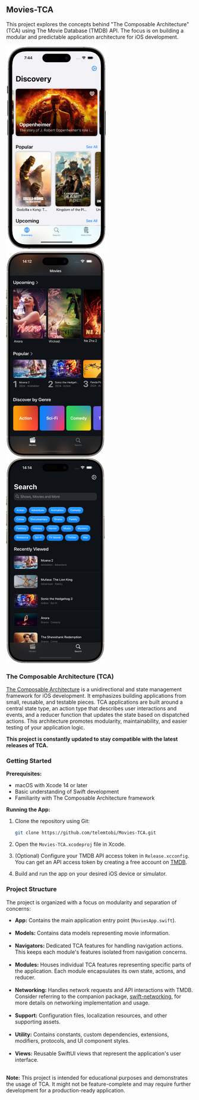 ## Movies-TCA

This project explores the concepts behind "The Composable Architecture" (TCA) using The Movie Database (TMDB) API. The focus is on building a modular and predictable application architecture for iOS development.

<p>
  <img height="550" src="Presentation/Sources/DesignSystem/Resources/Preview Content/Preview Assets.xcassets/screenshot_1.imageset/screenshot_1.png">
  <img height="550" src="Presentation/Sources/DesignSystem/Resources/Preview Content/Preview Assets.xcassets/screenshot_2.imageset/screenshot_2.png">
  <img height="550" src="Presentation/Sources/DesignSystem/Resources/Preview Content/Preview Assets.xcassets/screenshot_3.imageset/screenshot_3.png">
</p>

### The Composable Architecture (TCA)

[The Composable Architecture](https://github.com/pointfreeco/swift-composable-architecture) is a unidirectional and state management framework for iOS development. It emphasizes building applications from small, reusable, and testable pieces. TCA applications are built around a central state type, an action type that describes user interactions and events, and a reducer function that updates the state based on dispatched actions. This architecture promotes modularity, maintainability, and easier testing of your application logic.

**This project is constantly updated to stay compatible with the latest releases of TCA.** 

### Getting Started

**Prerequisites:**

* macOS with Xcode 14 or later
* Basic understanding of Swift development
* Familiarity with The Composable Architecture framework

**Running the App:**

1. Clone the repository using Git:
   
   ```bash
   git clone https://github.com/telemtobi/Movies-TCA.git
   ```

3. Open the `Movies-TCA.xcodeproj` file in Xcode.

4. (Optional) Configure your TMDB API access token in `Release.xcconfig`.<br/>
   You can get an API access token by creating a free account on [TMDB]([https://www.themoviedb.org/account/signup](https://developer.themoviedb.org/reference/intro/getting-started)).

5. Build and run the app on your desired iOS device or simulator.

### Project Structure

The project is organized with a focus on modularity and separation of concerns:

* **App:** Contains the main application entry point (`MoviesApp.swift`).<br/><br/>
* **Models:** Contains data models representing movie information.<br/><br/>
* **Navigators:** Dedicated TCA features for handling navigation actions. This keeps each module's features isolated from navigation concerns.<br/><br/>
* **Modules:** Houses individual TCA features representing specific parts of the application. Each module encapsulates its own state, actions, and reducer.<br/><br/>
* **Networking:** Handles network requests and API interactions with TMDB. Consider referring to the companion package, [swift-networking](https://github.com/TelemTobi/swift-networking), for more details on networking implementation and usage.<br/><br/>
* **Support:** Configuration files, localization resources, and other supporting assets.<br/><br/>
* **Utility:** Contains constants, custom dependencies, extensions, modifiers, protocols, and UI component styles.<br/><br/>
* **Views:** Reusable SwiftUI views that represent the application's user interface.<br/><br/>

**Note:** This project is intended for educational purposes and demonstrates the usage of TCA. It might not be feature-complete and may require further development for a production-ready application.
